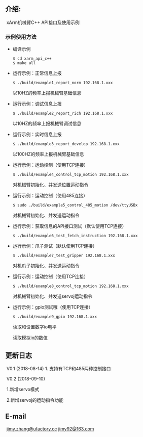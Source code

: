 ## 介绍:

​	xArm机械臂C++ API接口及使用示例
	

### 示例使用方法

* 编译示例

  ```
  $ cd xarm_api_c++
  $ make all
  ```

  

* 运行示例：正常信息上报

  ```
  $ ./build/example1_report_norm 192.168.1.xxx
  ```

  以10HZ的频率上报机械臂基础信息

  

* 运行示例：调试信息上报

  ```
  $ ./build/example2_report_rich 192.168.1.xxx
  ```

  以10HZ的频率上报机械臂调试信息

  

* 运行示例：实时信息上报

  ```
  $ ./build/example3_report_develop 192.168.1.xxx
  ```

  以100HZ的频率上报机械臂基础信息

  

* 运行示例：运动控制（使用TCP连接）

  ```
  $ ./build/example4_control_tcp_motion 192.168.1.xxx
  ```

  对机械臂初始化、并发送位置运动指令

  

* 运行示例：运动控制（使用485连接）

  ```
  $ sudo ./build/example5_control_485_motion /dev/ttyUSBx
  ```

  对机械臂初始化、并发送运动指令

  

* 运行示例：获取信息的API接口测试（默认使用TCP连接）

  ```
  $ ./build/example6_test_fetch_instruction 192.168.1.xxx
  ```

  

* 运行示例：爪子测试（默认使用TCP连接）

  ```
  $ ./build/example7_test_gripper 192.168.1.xxx
  ```

  对机爪子初始化、并发送运动指令

  

* 运行示例：运动控制（使用TCP连接）

  ```
  $ ./build/example8_control_tcp_motion 192.168.1.xxx
  ```

  对机械臂初始化、并发送servoj运动指令

  

* 运行示例：gpio测试哦（使用TCP连接）

  ```
  $ ./build/example9_gpio 192.168.1.xxx
  ```

  读取和设置数字io电平

  读取模拟io的数值

## 更新日志

​	V0.1 (2018-08-14)
		1. 支持有TCP和485两种控制接口

​	V0.2 (2018-09-10)

​		1.新增servo模式

​		2.新增servoj的运动指令功能

## E-mail

​	jimy.zhang@ufactory.cc
	jimy92@163.com